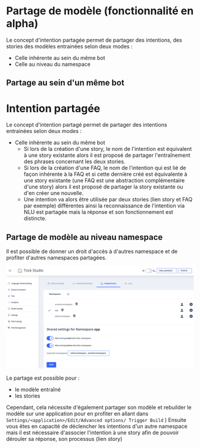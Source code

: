 # Partage de modèle (fonctionnalité en alpha)

Le concept d'intention partagée permet de partager des intentions, des stories des modèles entrainées selon deux modes :

- Celle inhérente au sein du même bot
- Celle au niveau du namespace

## Partage au sein d'un même bot 
# Intention partagée 
Le concept d'intention partagé permet de partager des intentions entrainées selon deux modes :
- Celle inhérente au sein du même bot
  - Si lors de la création d'une story, le nom de l'intention est équivalent à une story existante alors il est proposé de partager l'entraînement des phrases concernant les deux stories.
  - Si lors de la création d'une FAQ, le nom de l'intention qui est lié de façon inhérente à la FAQ et si cette dernière créé est équivalente à une story existante (une FAQ est une abstraction complémentaire d'une story) alors il est proposé de partager la story existante ou d'en créer une nouvelle.
  - Une intention va alors être utilisée par deux stories (lien story et FAQ par exemple) différentes ainsi la reconnaissance de l'intention via NLU est partagée mais la réponse et son fonctionnement est distincte.
  
## Partage de modèle au niveau namespace
Il est possible de donner un droit d'accès à d'autres namespace et de profiter d'autres namespaces partagées.

![config namespace](../img/namespace-sharing-configuration.png "partage au niveau namespace")

Le partage est possible pour :
- le modèle entraîné
- les stories

Cependant, cela nécessite d'également partager son modèle et rebuilder le modèle sur une application pour en profiter en allant dans `Settings/<application>/Edit/Advanced options/ Trigger Build` )
Ensuite vous êtes en capacité de déclencher les intentions d'un autre namespace mais il est nécessaire d'associer l'intention à une story afin de pouvoir dérouler sa réponse, son processus (lien story)


